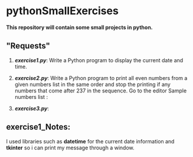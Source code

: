 # pythonSmallExercises
**This repository will contain some small projects in python.**
## "Requests"
1. ***exercise1.py***: Write a Python program to display the current date and time.
2. ***exercise2.py***: Write a Python program to print all even numbers from a given numbers list in the same order and stop the printing if any numbers that come after 237 in the sequence. Go to the editor
Sample numbers list :


3. ***exercise3.py***:



## exercise1_Notes: 
I used libraries such as **datetime** for the current date information and **tkinter** so i can print my message through a window.
